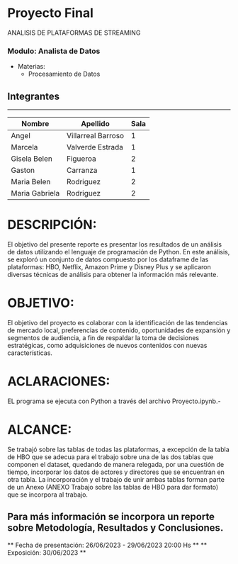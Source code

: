 # Proyecto Final
ANALISIS DE PLATAFORMAS DE STREAMING
### Modulo: Analista de Datos
- Materias: 
    - Procesamiento de Datos

## Integrantes 
---
| Nombre         | Apellido           | Sala    |
|----------------|--------------------|---------|
| Angel          | Villarreal Barroso |    1    | 
| Marcela        | Valverde Estrada   |    1    |
| Gisela Belen   | Figueroa           |    2    |
| Gaston         | Carranza           |    1    |
| Maria Belen    | Rodriguez          |    2    |
| Maria Gabriela | Rodriguez          |    2    |

# DESCRIPCIÓN:
El objetivo del presente reporte es presentar los resultados de un análisis de datos utilizando el lenguaje de programación de Python. En este análisis, se exploró un conjunto de datos compuesto por los dataframe de las plataformas: HBO, Netflix, Amazon Prime y Disney Plus y se aplicaron diversas técnicas de análisis para obtener la información más relevante.

# OBJETIVO:
El objetivo del proyecto es colaborar con la identificación de las tendencias de mercado local, preferencias de contenido, oportunidades de expansión y segmentos de audiencia, a fin de respaldar la toma de decisiones estratégicas, como adquisiciones de nuevos contenidos con nuevas características.

# ACLARACIONES:
EL programa se ejecuta con Python a través del archivo Proyecto.ipynb.-

# ALCANCE:
Se trabajó sobre las tablas de todas las plataformas, a excepción de la tabla de HBO que se adecua para el trabajo sobre una de las dos tablas que componen el dataset, quedando de manera relegada, por una cuestión de tiempo, incorporar los datos de actores y directores que se encuentran en otra tabla. La incorporación y el trabajo de unir ambas tablas forman parte de un Anexo (ANEXO Trabajo sobre las tablas de HBO para dar formato) que se incorpora al trabajo.

## Para más información se incorpora un reporte sobre Metodología, Resultados y Conclusiones.

** Fecha de presentación: 26/06/2023 - 29/06/2023 20:00 Hs **
** Exposición:  30/06/2023 **
